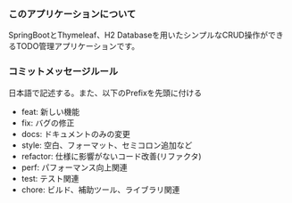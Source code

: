 ### このアプリケーションについて
SpringBootとThymeleaf、H2 Databaseを用いたシンプルなCRUD操作ができるTODO管理アプリケーションです。

### コミットメッセージルール
日本語で記述する。また、以下のPrefixを先頭に付ける
- feat: 新しい機能
- fix: バグの修正
- docs: ドキュメントのみの変更
- style: 空白、フォーマット、セミコロン追加など
- refactor: 仕様に影響がないコード改善(リファクタ)
- perf: パフォーマンス向上関連
- test: テスト関連
- chore: ビルド、補助ツール、ライブラリ関連